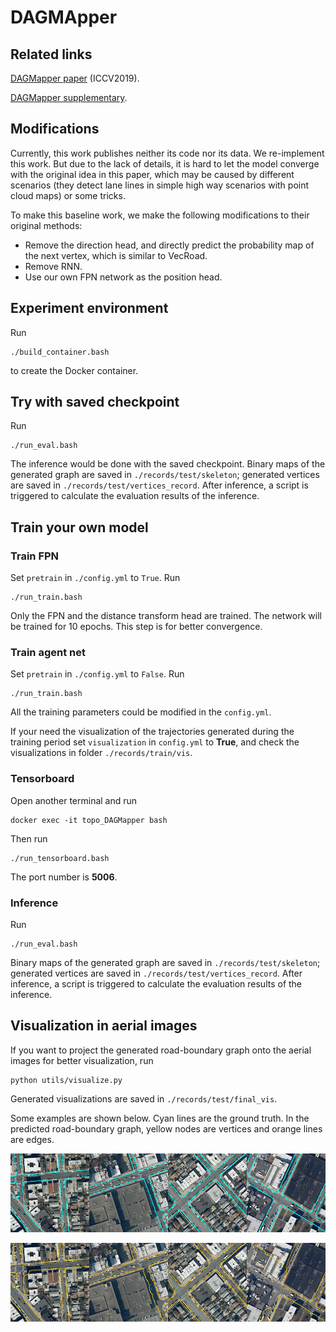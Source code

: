 # DAGMApper

## Related links
[DAGMapper paper](https://arxiv.org/abs/2012.12377) (ICCV2019).

[DAGMapper supplementary](https://nhoma.github.io/papers/dagmapper_iccv19_supp.pdf).

## Modifications
Currently, this work publishes neither its code nor its data. We re-implement this work. But due to the lack of details, it is hard to let the model converge with the original idea in this paper, which may be caused by different scenarios (they detect lane lines in simple high way scenarios with point cloud maps) or some tricks. 

To make this baseline work, we make the following modifications to their original methods:
* Remove the direction head, and directly predict the probability map of the next vertex, which is similar to VecRoad.
* Remove RNN.
* Use our own FPN network as the position head.


## Experiment environment
Run 
```
./build_container.bash
``` 
to create the Docker container. 

## Try with saved checkpoint
Run 
```
./run_eval.bash
```
The inference would be done with the saved checkpoint. Binary maps of the generated graph are saved in ```./records/test/skeleton```; generated vertices are saved in ```./records/test/vertices_record```. After inference, a script is triggered to calculate the evaluation results of the inference.


## Train your own model

### Train FPN
Set ```pretrain``` in ```./config.yml``` to ```True```. Run 

```
./run_train.bash
```
Only the FPN and the distance transform head are trained. The network will be trained for 10 epochs. This step is for better convergence.


### Train agent net
Set ```pretrain``` in ```./config.yml``` to ```False```. Run 

```
./run_train.bash
```

All the training parameters could be modified in the ```config.yml```.


If your need the visualization of the trajectories generated during the training period set ```visualization``` in ```config.yml``` to **True**, and check the visualizations in folder ```./records/train/vis```. 

### Tensorboard
Open another terminal and run 
```
docker exec -it topo_DAGMapper bash
``` 
Then run 
```
./run_tensorboard.bash
``` 
The port number is **5006**.

### Inference
Run 

```
./run_eval.bash
```

Binary maps of the generated graph are saved in ```./records/test/skeleton```; generated vertices are saved in ```./records/test/vertices_record```. After inference, a script is triggered to calculate the evaluation results of the inference.

## Visualization in aerial images
If you want to project the generated road-boundary graph onto the aerial images for better visualization, run
```
python utils/visualize.py
```
Generated visualizations are saved in ```./records/test/final_vis```.




Some examples are shown below. Cyan lines are the ground truth. In the predicted road-boundary graph, yellow nodes are vertices and orange lines are edges.


<img src=./img/gt_000167_41.png width="25%" height="25%"><img src=./img/gt_000197_22.png width="25%" height="25%"><img src=./img/gt_000160_01.png width="25%" height="25%"><img src=./img/gt_000217_43.png width="25%" height="25%">

<img src=./img/000167_41.png width="25%" height="25%"><img src=./img/000197_22.png width="25%" height="25%"><img src=./img/000160_01.png width="25%" height="25%"><img src=./img/000217_43.png width="25%" height="25%">
